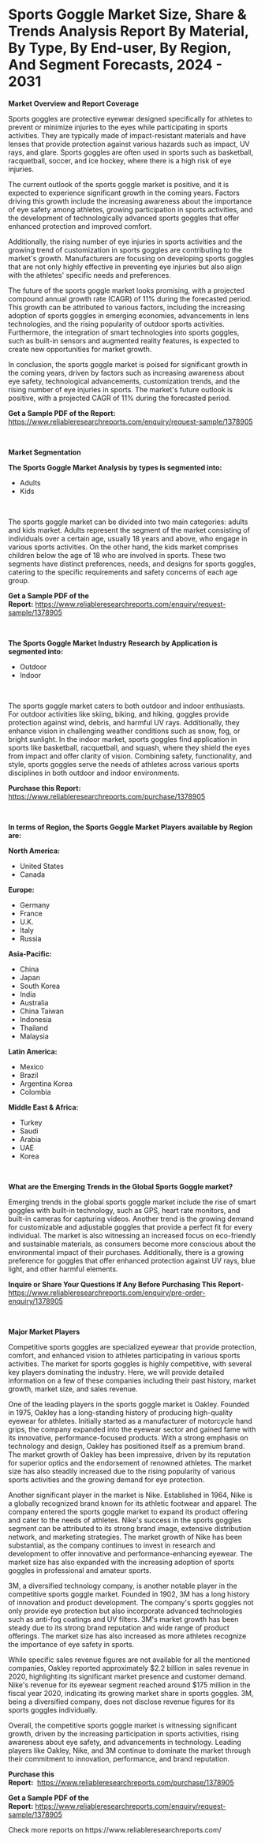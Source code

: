 <p><h1>Sports Goggle Market Size, Share & Trends Analysis Report By Material, By Type, By End-user, By Region, And Segment Forecasts, 2024 - 2031</h1></p><p><strong>Market Overview and Report Coverage</strong></p>
<p><p>Sports goggles are protective eyewear designed specifically for athletes to prevent or minimize injuries to the eyes while participating in sports activities. They are typically made of impact-resistant materials and have lenses that provide protection against various hazards such as impact, UV rays, and glare. Sports goggles are often used in sports such as basketball, racquetball, soccer, and ice hockey, where there is a high risk of eye injuries.</p><p>The current outlook of the sports goggle market is positive, and it is expected to experience significant growth in the coming years. Factors driving this growth include the increasing awareness about the importance of eye safety among athletes, growing participation in sports activities, and the development of technologically advanced sports goggles that offer enhanced protection and improved comfort.</p><p>Additionally, the rising number of eye injuries in sports activities and the growing trend of customization in sports goggles are contributing to the market's growth. Manufacturers are focusing on developing sports goggles that are not only highly effective in preventing eye injuries but also align with the athletes' specific needs and preferences.</p><p>The future of the sports goggle market looks promising, with a projected compound annual growth rate (CAGR) of 11% during the forecasted period. This growth can be attributed to various factors, including the increasing adoption of sports goggles in emerging economies, advancements in lens technologies, and the rising popularity of outdoor sports activities. Furthermore, the integration of smart technologies into sports goggles, such as built-in sensors and augmented reality features, is expected to create new opportunities for market growth.</p><p>In conclusion, the sports goggle market is poised for significant growth in the coming years, driven by factors such as increasing awareness about eye safety, technological advancements, customization trends, and the rising number of eye injuries in sports. The market's future outlook is positive, with a projected CAGR of 11% during the forecasted period.</p></p>
<p><strong>Get a Sample PDF of the Report:</strong> <a href="https://www.reliableresearchreports.com/enquiry/request-sample/1378905">https://www.reliableresearchreports.com/enquiry/request-sample/1378905</a></p>
<p>&nbsp;</p>
<p><strong>Market Segmentation</strong></p>
<p><strong>The Sports Goggle Market Analysis by types is segmented into:</strong></p>
<p><ul><li>Adults</li><li>Kids</li></ul></p>
<p>&nbsp;</p>
<p><p>The sports goggle market can be divided into two main categories: adults and kids market. Adults represent the segment of the market consisting of individuals over a certain age, usually 18 years and above, who engage in various sports activities. On the other hand, the kids market comprises children below the age of 18 who are involved in sports. These two segments have distinct preferences, needs, and designs for sports goggles, catering to the specific requirements and safety concerns of each age group.</p></p>
<p><strong>Get a Sample PDF of the Report:</strong>&nbsp;<a href="https://www.reliableresearchreports.com/enquiry/request-sample/1378905">https://www.reliableresearchreports.com/enquiry/request-sample/1378905</a></p>
<p>&nbsp;</p>
<p><strong>The Sports Goggle Market Industry Research by Application is segmented into:</strong></p>
<p><ul><li>Outdoor</li><li>Indoor</li></ul></p>
<p>&nbsp;</p>
<p><p>The sports goggle market caters to both outdoor and indoor enthusiasts. For outdoor activities like skiing, biking, and hiking, goggles provide protection against wind, debris, and harmful UV rays. Additionally, they enhance vision in challenging weather conditions such as snow, fog, or bright sunlight. In the indoor market, sports goggles find application in sports like basketball, racquetball, and squash, where they shield the eyes from impact and offer clarity of vision. Combining safety, functionality, and style, sports goggles serve the needs of athletes across various sports disciplines in both outdoor and indoor environments.</p></p>
<p><strong>Purchase this Report:</strong>&nbsp; <a href="https://www.reliableresearchreports.com/purchase/1378905">https://www.reliableresearchreports.com/purchase/1378905</a></p>
<p>&nbsp;</p>
<p><strong>In terms of Region, the Sports Goggle Market Players available by Region are:</strong></p>
<p>
    <p> <strong> North America: </strong>
        <ul>
            <li>United States</li>
            <li>Canada</li>
        </ul>
        </p> 
    <p> <strong> Europe: </strong>
        <ul>
            <li>Germany</li>
            <li>France</li>
            <li>U.K.</li>
            <li>Italy</li>
            <li>Russia</li>
        </ul>
        </p> 
    <p> <strong> Asia-Pacific: </strong>
        <ul>
            <li>China</li>
            <li>Japan</li>
            <li>South Korea</li>
            <li>India</li>
            <li>Australia</li>
            <li>China Taiwan</li>
            <li>Indonesia</li>
            <li>Thailand</li>
            <li>Malaysia</li>
        </ul>
        </p> 
    <p> <strong> Latin America: </strong>
        <ul>
            <li>Mexico</li>
            <li>Brazil</li>
            <li>Argentina Korea</li>
            <li>Colombia</li>
        </ul>
        </p> 
    <p> <strong> Middle East & Africa: </strong>
        <ul>
            <li>Turkey</li>
            <li>Saudi</li>
            <li>Arabia</li>
            <li>UAE</li>
            <li>Korea</li>
        </ul>
    </p>
    </p>
<p>&nbsp;</p>
<p><strong>What are the Emerging Trends in the Global Sports Goggle market?</strong></p>
<p><p>Emerging trends in the global sports goggle market include the rise of smart goggles with built-in technology, such as GPS, heart rate monitors, and built-in cameras for capturing videos. Another trend is the growing demand for customizable and adjustable goggles that provide a perfect fit for every individual. The market is also witnessing an increased focus on eco-friendly and sustainable materials, as consumers become more conscious about the environmental impact of their purchases. Additionally, there is a growing preference for goggles that offer enhanced protection against UV rays, blue light, and other harmful elements.</p></p>
<p><strong>Inquire or Share Your Questions If Any Before Purchasing This Report</strong>- <a href="https://www.reliableresearchreports.com/enquiry/pre-order-enquiry/1378905">https://www.reliableresearchreports.com/enquiry/pre-order-enquiry/1378905</a></p>
<p>&nbsp;</p>
<p><strong>Major Market Players</strong></p>
<p><p>Competitive sports goggles are specialized eyewear that provide protection, comfort, and enhanced vision to athletes participating in various sports activities. The market for sports goggles is highly competitive, with several key players dominating the industry. Here, we will provide detailed information on a few of these companies including their past history, market growth, market size, and sales revenue.</p><p>One of the leading players in the sports goggle market is Oakley. Founded in 1975, Oakley has a long-standing history of producing high-quality eyewear for athletes. Initially started as a manufacturer of motorcycle hand grips, the company expanded into the eyewear sector and gained fame with its innovative, performance-focused products. With a strong emphasis on technology and design, Oakley has positioned itself as a premium brand. The market growth of Oakley has been impressive, driven by its reputation for superior optics and the endorsement of renowned athletes. The market size has also steadily increased due to the rising popularity of various sports activities and the growing demand for eye protection.</p><p>Another significant player in the market is Nike. Established in 1964, Nike is a globally recognized brand known for its athletic footwear and apparel. The company entered the sports goggle market to expand its product offering and cater to the needs of athletes. Nike's success in the sports goggles segment can be attributed to its strong brand image, extensive distribution network, and marketing strategies. The market growth of Nike has been substantial, as the company continues to invest in research and development to offer innovative and performance-enhancing eyewear. The market size has also expanded with the increasing adoption of sports goggles in professional and amateur sports.</p><p>3M, a diversified technology company, is another notable player in the competitive sports goggle market. Founded in 1902, 3M has a long history of innovation and product development. The company's sports goggles not only provide eye protection but also incorporate advanced technologies such as anti-fog coatings and UV filters. 3M's market growth has been steady due to its strong brand reputation and wide range of product offerings. The market size has also increased as more athletes recognize the importance of eye safety in sports.</p><p>While specific sales revenue figures are not available for all the mentioned companies, Oakley reported approximately $2.2 billion in sales revenue in 2020, highlighting its significant market presence and customer demand. Nike's revenue for its eyewear segment reached around $175 million in the fiscal year 2020, indicating its growing market share in sports goggles. 3M, being a diversified company, does not disclose revenue figures for its sports goggles individually.</p><p>Overall, the competitive sports goggle market is witnessing significant growth, driven by the increasing participation in sports activities, rising awareness about eye safety, and advancements in technology. Leading players like Oakley, Nike, and 3M continue to dominate the market through their commitment to innovation, performance, and brand reputation.</p></p>
<p><strong>Purchase this Report:</strong>&nbsp;&nbsp;<a href="https://www.reliableresearchreports.com/purchase/1378905">https://www.reliableresearchreports.com/purchase/1378905</a></p>
<p></p>
<p><strong>Get a Sample PDF of the Report:</strong>&nbsp;<a href="https://www.reliableresearchreports.com/enquiry/request-sample/1378905">https://www.reliableresearchreports.com/enquiry/request-sample/1378905</a></p>
<p>Check more reports on https://www.reliableresearchreports.com/</p>